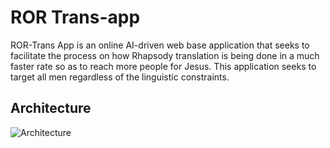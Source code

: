 # ROR Trans-app
ROR-Trans App is an online AI-driven web base application that seeks to facilitate the
process on how Rhapsody translation is being done in a much faster rate so as to reach
more people for Jesus. This application seeks to target all men regardless of the linguistic
constraints.

## Architecture
![Architecture](https://user-images.githubusercontent.com/42831769/158949952-6692ec32-7226-4637-8983-3fd094868789.png)
